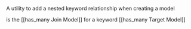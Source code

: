 A utility to add a nested keyword relationship when creating a model

is the [[has_many Join Model]] for a keyword [[has_many Target Model]]